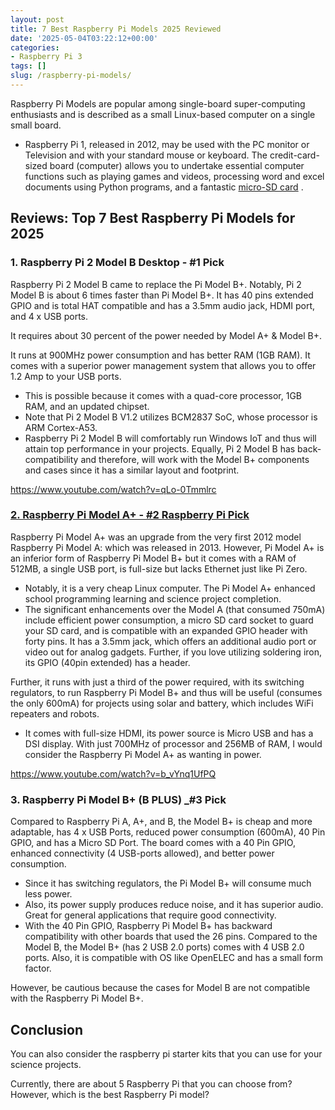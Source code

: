 ```yaml
---
layout: post
title: 7 Best Raspberry Pi Models 2025 Reviewed
date: '2025-05-04T03:22:12+00:00'
categories:
- Raspberry Pi 3
tags: []
slug: /raspberry-pi-models/
---
```


Raspberry Pi Models are popular among single-board super-computing enthusiasts and is described as a small Linux-based computer on a single small board.
- Raspberry Pi 1, released in 2012, may be used with the PC monitor or Television and with your standard mouse or keyboard.
The credit-card-sized board (computer) allows you to undertake essential computer functions such as playing games and videos, processing word and excel documents using Python programs, and a fantastic
[micro-SD card](https://pestpolicy.com/best-sd-card-for-raspberry-pi-3/)
.
## Reviews: Top 7 Best Raspberry Pi Models for 2025
### **1. Raspberry Pi 2 Model B Desktop - #1 Pick**
Raspberry Pi 2 Model B came to replace the Pi Model B+. Notably, Pi 2 Model B is about 6 times faster than Pi Model B+.
It has 40 pins extended GPIO and is total HAT compatible and has a 3.5mm audio jack, HDMI port, and 4 x USB ports.

It requires about 30 percent of the power needed by Model A+ & Model B+.

It runs at 900MHz power consumption and has better RAM (1GB RAM). It comes with a superior power management system that allows you to offer 1.2 Amp to your USB ports.
- This is possible because it comes with a quad-core processor, 1GB RAM, and an updated chipset.
- Note that Pi 2 Model B V1.2 utilizes BCM2837 SoC, whose processor is ARM Cortex-A53.
- Raspberry Pi 2 Model B will comfortably run Windows IoT and thus will attain top performance in your projects.
Equally, Pi 2 Model B has back-compatibility and therefore, will work with the Model B+ components and cases since it has a similar layout and footprint.

https://www.youtube.com/watch?v=qLo-0Tmmlrc
### [2. Raspberry Pi Model A+ - #2 Raspberry Pi Pick](https://www.amazon.com/dp/B00PEX05TO/?tag=p-policy-20)
Raspberry Pi Model A+ was an upgrade from the very first 2012 model Raspberry Pi Model A: which was released in 2013.
However, Pi Model A+ is an inferior form of Raspberry Pi Model B+ but it comes with a RAM of 512MB, a single USB port, is full-size but lacks Ethernet just like Pi Zero.
- Notably, it is a very cheap Linux computer. The Pi Model A+ enhanced school programming learning and science project completion.
- The significant enhancements over the Model A (that consumed 750mA) include efficient power consumption, a micro SD card socket to guard your SD card, and is compatible with an expanded GPIO header with forty pins.
It has a 3.5mm jack, which offers an additional audio port or video out for analog gadgets. Further, if you love utilizing soldering iron, its GPIO (40pin extended) has a header.

Further, it runs with just a third of the power required, with its switching regulators, to run Raspberry Pi Model B+ and thus will be useful (consumes the only 600mA) for projects using solar and battery, which includes WiFi repeaters and robots.
- It comes with full-size HDMI, its power source is Micro USB and has a DSI display.
With just 700MHz of processor and 256MB of RAM, I would consider the Raspberry Pi Model A+ as wanting in power.

https://www.youtube.com/watch?v=b_vYnq1UfPQ
### **3. Raspberry Pi Model B+ (B PLUS) _#3 Pick**
Compared to Raspberry Pi A, A+, and B, the Model B+ is cheap and more adaptable, has 4 x USB Ports, reduced power consumption (600mA), 40 Pin GPIO, and has a Micro SD Port.
The board comes with a 40 Pin GPIO, enhanced connectivity (4 USB-ports allowed), and better power consumption.
- Since it has switching regulators, the Pi Model B+ will consume much less power.
- Also, its power supply produces reduce noise, and it has superior audio. Great for general applications that require good connectivity.
- With the 40 Pin GPIO, Raspberry Pi Model B+ has backward compatibility with other boards that used the 26 pins.
Compared to the Model B, the Model B+ (has 2 USB 2.0 ports) comes with 4 USB 2.0 ports. Also, it is compatible with OS like OpenELEC and has a small form factor.

However, be cautious because the cases for Model B are not compatible with the Raspberry Pi Model B+.
## Conclusion
You can also consider the raspberry pi starter kits that you can use for your science projects.

Currently, there are about 5 Raspberry Pi that you can choose from? However, which is the best Raspberry Pi model?
